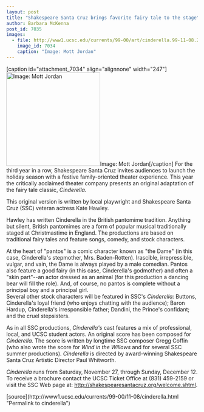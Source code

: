 ```yaml
---
layout: post
title: "Shakespeare Santa Cruz brings favorite fairy tale to the stage"
author: Barbara McKenna
post_id: 7035
images:
  - file: http://www1.ucsc.edu/currents/99-00/art/cinderella.99-11-08.247.jpg
    image_id: 7034
    caption: "Image: Mott Jordan"
---
```


[caption id="attachment_7034" align="alignnone" width="247"]<a href="http://localhost/mysite/wp-content/uploads/1999/11/cinderella.99-11-08.247.jpg"><img class="size-full wp-image-7034" src="http://localhost/mysite/wp-content/uploads/1999/11/cinderella.99-11-08.247.jpg" alt="Image: Mott Jordan" width="247" height="246" /></a>Image: Mott Jordan[/caption]
For the third year in a row, Shakespeare Santa Cruz invites audiences to launch the holiday season with a festive family-oriented theater experience. This year the critically acclaimed theater company presents an original adaptation of the fairy tale classic, <i>Cinderella.</i>
<p>
  This original version is written by local playwright and Shakespeare Santa Cruz (SSC) veteran actress Kate Hawley.
</p>
<p>
  Hawley has written Cinderella in the British pantomime tradition. Anything but silent, British pantomimes are a form of popular musical traditionally staged at Christmastime in England. The productions are based on traditional fairy tales and feature songs, comedy, and stock characters.
</p>
<p>
  At the heart of "pantos" is a comic character known as "the Dame" (in this case, Cinderella's stepmother, Mrs. Baden-Rotten). Irascible, irrepressible, vulgar, and vain, the Dame is always played by a male comedian. Pantos also feature a good fairy (in this case, Cinderella's godmother) and often a "skin part"--an actor dressed as an animal (for this production a dancing bear will fill the role). And, of course, no pantos is complete without a principal boy and a principal girl.<br>
  Several other stock characters will be featured in SSC's <i>Cinderella:</i> Buttons, Cinderella's loyal friend (who enjoys chatting with the audience); Baron Hardup, Cinderella's irresponsible father; Dandini, the Prince's confidant; and the cruel stepsisters.
</p>
<p>
  As in all SSC productions, <i>Cinderella's</i> cast features a mix of professional, local, and UCSC student actors. An original score has been composed for <i>Cinderella.</i> The score is written by longtime SSC composer Gregg Coffin (who also wrote the score for <i>Wind in the Willows</i> and for several SSC summer productions). <i>Cinderella</i> is directed by award-winning Shakespeare Santa Cruz Artistic Director Paul Whitworth.
</p>
<p>
  <i>Cinderella</i> runs from Saturday, November 27, through Sunday, December 12. To receive a brochure contact the UCSC Ticket Office at (831) 459-2159 or visit the SSC Web page at: <a href="http://shakespearesantacruz.org/welcome.shtml">http://shakespearesantacruz.org/welcome.shtml</a>.
</p>
<p>

</p>
[source](http://www1.ucsc.edu/currents/99-00/11-08/cinderella.html "Permalink to cinderella")
